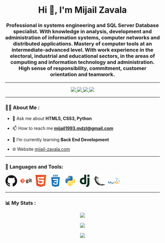 <div id="header" align="center">
    <!--<img src="https://drive.google.com/file/d/1z2pPcOsHv-rZuCMH23_sdXApJ_Zr3HWY/view?usp=sharing" width="200" />-->
    <h1 align="center">Hi 👋, I'm Mijail Zavala</h1>
    <h3 align="center">
        Professional in systems engineering and SQL Server Database specialist. With knowledge in analysis, development and administration of information                       systems, computer networks and distributed applications. Mastery of computer tools at an intermediate-advanced level. With work experience in the electoral,           industrial and educational sectors, in the areas of computing and information technology and administration. High sense of responsibility, commitment,                 customer orientation and teamwork.
    </h3>
</div>


---


<div id="badges" align="center">
    <a href="https://facebook.com/MIDEZA.22">
        <img src="https://img.shields.io/badge/Facebook-%231877F2.svg?logo=Facebook&logoColor=white"/>
    </a>
    <a href="https://instagram.com/mideza.22">
        <img src="https://img.shields.io/badge/Instagram-%23E4405F.svg?logo=Instagram&logoColor=white"/>
    </a>
    <a href="https://linkedin.com/in/mijail-denis-z-51a09a165">
        <img src="https://img.shields.io/badge/LinkedIn-%230077B5.svg?logo=linkedin&logoColor=white"/>
    </a>
        <a href="https://twitter.com/MijailZavala">
        <img src="https://img.shields.io/badge/Twitter-%231DA1F2.svg?logo=Twitter&logoColor=white"/>
    </a>
</div>


---


### 👨‍💻 About Me :


- 💬 Ask me about **HTML5, CSS3, Python**

- 📫 How to reach me **mijail1993.mdzl@gmail.com**

- 🌱 I’m currently learning **Back End Development**

- 🌐 Website [mijail-zavala.com](mijail-zavala.com)


---


<div align="left">
    <h3>🔨 Languages and Tools:</h3>
    <div>
        <img src="https://github.com/devicons/devicon/blob/master/icons/github/github-original.svg" title="GITHUB" alt="GITHUB" width="40" height="40"/>&nbsp;
        <img src="https://github.com/devicons/devicon/blob/master/icons/git/git-original-wordmark.svg" title="GIT" alt="GIT" width="40" height="40"/>&nbsp;
        <img src="https://github.com/devicons/devicon/blob/master/icons/html5/html5-original.svg" title="HTML5" alt="HTML5" width="40" height="40"/>&nbsp;
        <img src="https://github.com/devicons/devicon/blob/master/icons/css3/css3-plain-wordmark.svg"  title="CSS3" alt="CSS3" width="40" height="40"/>&nbsp;
        <img src="https://github.com/devicons/devicon/blob/master/icons/python/python-original.svg" title="PYTHON" alt="PYTHON" width="40" height="40"/>&nbsp;
        <img src="https://github.com/devicons/devicon/blob/master/icons/django/django-plain.svg" title="DJANGO" alt="DJANGO" width="40" height="40"/>&nbsp;
        <img src="https://github.com/devicons/devicon/blob/master/icons/flask/flask-original.svg" title="FLASK" alt="FLASK" width="40" height="40"/>&nbsp;
        <img src="https://github.com/devicons/devicon/blob/master/icons/mysql/mysql-original-wordmark.svg" title="MySQL"  alt="MySQL" width="40" height="40"/>&nbsp;
        <!--<img src="https://github.com/devicons/devicon/blob/master/icons/javascript/javascript-original.svg" title="JavaScript" alt="JavaScript" width="40" height="40"/>&nbsp;-->
        <!--<img src="https://github.com/devicons/devicon/blob/master/icons/react/react-original-wordmark.svg" title="REACT" alt="REACT" width="40" height="40"/>&nbsp;-->
        <!--<img src="https://github.com/devicons/devicon/blob/master/icons/bootstrap/bootstrap-plain.svg" title="BOOTSTRAP" alt="BOOTSTRAP" width="40" height="40"/>&nbsp;-->
        <!--<img src="https://github.com/devicons/devicon/blob/master/icons/sass/sass-original.svg" title="SASS" alt="SASS" width="40" height="40"/>&nbsp;-->
        <!--<img src="https://github.com/devicons/devicon/blob/master/icons/php/php-plain.svg" title="PHP" alt="PHP" width="40" height="40"/>&nbsp;-->
        <!--<img src="https://github.com/devicons/devicon/blob/master/icons/laravel/laravel-plain.svg" title="LARAVEL" alt="LARAVEL" width="40" height="40"/>&nbsp;-->
      </div>
</div>


---


### 📊 My Stats :

<p align="center"><img src="http://github-readme-streak-stats.herokuapp.com?user=MIDEZA-22&theme=radical" width="500"/></p>

<p align="center" ><img src="https://github-readme-stats.vercel.app/api?username=MIDEZA-22&count_private=true&show_icons=true&&theme=radical&include_all_commits=true" width="500"/></p> 

<p align="center"><img src="https://github-readme-stats.vercel.app/api/top-langs/?username=MIDEZA-22&layout=compact" width="500"/></p>
